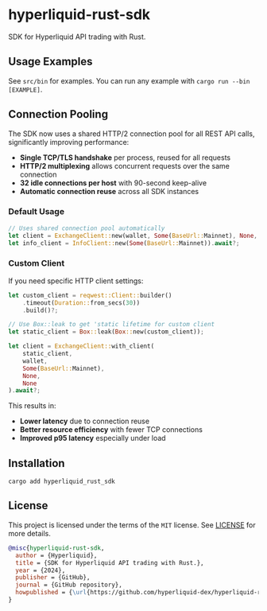 # hyperliquid-rust-sdk

SDK for Hyperliquid API trading with Rust.

## Usage Examples

See `src/bin` for examples. You can run any example with `cargo run --bin [EXAMPLE]`.

## Connection Pooling

The SDK now uses a shared HTTP/2 connection pool for all REST API calls, significantly improving performance:

- **Single TCP/TLS handshake** per process, reused for all requests
- **HTTP/2 multiplexing** allows concurrent requests over the same connection
- **32 idle connections per host** with 90-second keep-alive
- **Automatic connection reuse** across all SDK instances

### Default Usage
```rust
// Uses shared connection pool automatically
let client = ExchangeClient::new(wallet, Some(BaseUrl::Mainnet), None, None).await?;
let info_client = InfoClient::new(Some(BaseUrl::Mainnet)).await?;
```

### Custom Client
If you need specific HTTP client settings:
```rust
let custom_client = reqwest::Client::builder()
    .timeout(Duration::from_secs(30))
    .build()?;

// Use Box::leak to get 'static lifetime for custom client
let static_client = Box::leak(Box::new(custom_client));

let client = ExchangeClient::with_client(
    static_client,
    wallet,
    Some(BaseUrl::Mainnet),
    None,
    None
).await?;
```

This results in:
- **Lower latency** due to connection reuse
- **Better resource efficiency** with fewer TCP connections
- **Improved p95 latency** especially under load

## Installation

`cargo add hyperliquid_rust_sdk`

## License

This project is licensed under the terms of the `MIT` license. See [LICENSE](LICENSE.md) for more details.

```bibtex
@misc{hyperliquid-rust-sdk,
  author = {Hyperliquid},
  title = {SDK for Hyperliquid API trading with Rust.},
  year = {2024},
  publisher = {GitHub},
  journal = {GitHub repository},
  howpublished = {\url{https://github.com/hyperliquid-dex/hyperliquid-rust-sdk}}
}
```
